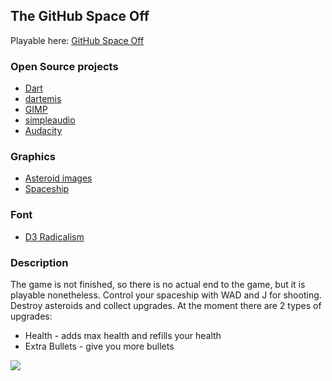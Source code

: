 ## The GitHub Space Off

Playable here: [GitHub Space Off](http://denniskaselow.github.com/game-off-2012/)

### Open Source projects
 * [Dart](http://www.dartlang.org/)
 * [dartemis](https://github.com/denniskaselow/dartemis)
 * [GIMP](http://www.gimp.org/)
 * [simpleaudio](https://github.com/johnmccutchan/simpleaudio)
 * [Audacity](http://audacity.sourceforge.net/)
 
### Graphics
 * [Asteroid images](http://opengameart.org/content/asteroid)
 * [Spaceship](http://opengameart.org/content/spaceship-tutorial-0/)

### Font
 * [D3 Radicalism](http://www.fontspace.com/digitaldreamdesign/d3-radicalism)

### Description
The game is not finished, so there is no actual end to the game, but it is playable nonetheless.
Control your spaceship with WAD and J for shooting. Destroy asteroids and collect upgrades. At the moment there are 2 types of upgrades:
* Health - adds max health and refills your health
* Extra Bullets - give you more bullets
<img src="http://i.imgur.com/c5ETs.jpg?1" />

